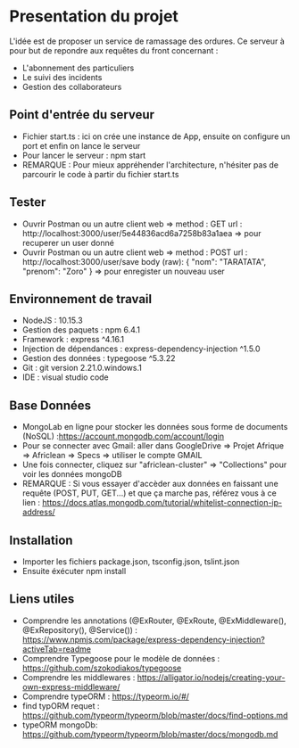 # Presentation du projet

L'idée est de proposer un service de ramassage des ordures. Ce serveur à pour but de repondre aux requêtes du front concernant :

* L'abonnement des particuliers
* Le suivi des incidents
* Gestion des collaborateurs

## Point d'entrée du serveur

* Fichier start.ts : ici on crée une instance de App, ensuite on configure un port et enfin on lance le serveur
* Pour lancer le serveur : npm start
* REMARQUE : Pour mieux appréhender l'architecture, n'hésiter pas de parcourir le code à partir du fichier start.ts

## Tester

* Ouvrir Postman ou un autre client web => method : GET url : http://localhost:3000/user/5e44836acd6a7258b83a1aea => pour recuperer un user donné
* Ouvrir Postman ou un autre client web => method : POST url : http://localhost:3000/user/save body (raw): {
	"nom": "TARATATA",
	"prenom": "Zoro"
    }  => pour enregister un nouveau user 

## Environnement de travail

* NodeJS : 10.15.3
* Gestion des paquets : npm 6.4.1
* Framework : express ^4.16.1
* Injection de dépendances : express-dependency-injection ^1.5.0
* Gestion des données : typegoose ^5.3.22
* Git : git version 2.21.0.windows.1
* IDE : visual studio code

## Base Données

* MongoLab en ligne pour stocker les données sous forme de documents (NoSQL) :https://account.mongodb.com/account/login
* Pour se connecter avec Gmail: aller dans GoogleDrive => Projet Afrique => Africlean => Specs => utiliser le compte GMAIL
* Une fois connecter, cliquez sur "africlean-cluster" => "Collections" pour voir les données mongoDB
* REMARQUE : Si vous essayer d'accèder aux données en faissant une requête (POST, PUT, GET...) et que ça marche pas, référez vous à ce lien : https://docs.atlas.mongodb.com/tutorial/whitelist-connection-ip-address/

## Installation

* Importer les fichiers package.json, tsconfig.json, tslint.json
* Ensuite éxécuter npm install 

## Liens utiles

* Comprendre les annotations (@ExRouter, @ExRoute, @ExMiddleware(), @ExRepository(), @Service()) : https://www.npmjs.com/package/express-dependency-injection?activeTab=readme
* Comprendre Typegoose pour le modèle de données  : https://github.com/szokodiakos/typegoose
* Comprendre les middlewares : https://alligator.io/nodejs/creating-your-own-express-middleware/
* Comprendre typeORM : https://typeorm.io/#/
* find typORM requet : https://github.com/typeorm/typeorm/blob/master/docs/find-options.md
* typeORM mongoDb: https://github.com/typeorm/typeorm/blob/master/docs/mongodb.md